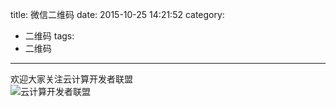 title: 微信二维码
date: 2015-10-25 14:21:52
category:
- 二维码
tags:
- 二维码
---
欢迎大家关注云计算开发者联盟  
![云计算开发者联盟](http://7xlp7m.com1.z0.glb.clouddn.com/qrcode_for_gh_18f66a1f68a0_430.jpg)